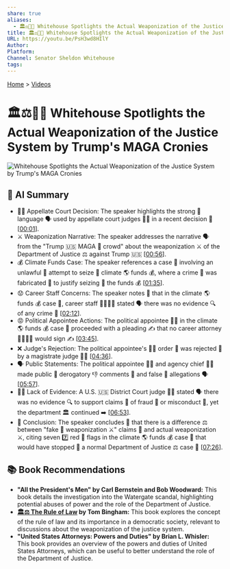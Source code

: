 ```yaml
---
share: true
aliases:
  - 🏛️⚖️🎯💥 Whitehouse Spotlights the Actual Weaponization of the Justice System by Trump's MAGA Cronies
title: 🏛️⚖️🎯💥 Whitehouse Spotlights the Actual Weaponization of the Justice System by Trump's MAGA Cronies
URL: https://youtu.be/PsH3wd8HIlY
Author:
Platform:
Channel: Senator Sheldon Whitehouse
tags:
---
```

[Home](../index.md) > [Videos](./index.md)  
# 🏛️⚖️🎯💥 Whitehouse Spotlights the Actual Weaponization of the Justice System by Trump's MAGA Cronies  
![Whitehouse Spotlights the Actual Weaponization of the Justice System by Trump's MAGA Cronies](https://youtu.be/PsH3wd8HIlY)  
  
## 🤖 AI Summary  
- 👨‍⚖️ Appellate Court Decision: The speaker highlights the strong 💪 language 🗣️ used by appellate court judges 👨‍⚖️ in a recent decision 📝 \[[00:01](http://www.youtube.com/watch?v=PsH3wd8HIlY&t=1)].  
- ⚔️ Weaponization Narrative: The speaker addresses the narrative 🗣️ from the "Trump 🇺🇸 MAGA 🧢 crowd" about the weaponization ⚔️ of the Department of Justice ⚖️ against Trump 🇺🇸 \[[00:56](http://www.youtube.com/watch?v=PsH3wd8HIlY&t=56)].  
- 💰 Climate Funds Case: The speaker references a case 💼 involving an unlawful 🚨 attempt to seize 🤲 climate 🌎 funds 💰, where a crime 🔪 was fabricated 🤥 to justify seizing 🤲 the funds 💰 \[[01:35](http://www.youtube.com/watch?v=PsH3wd8HIlY&t=95)].  
- 😟 Career Staff Concerns: The speaker notes 📝 that in the climate 🌎 funds 💰 case 💼, career staff 👨‍💼👩‍💼 stated 🗣️ there was no evidence 🔍 of any crime 🔪 \[[02:12](http://www.youtube.com/watch?v=PsH3wd8HIlY&t=132)].  
- 😡 Political Appointee Actions: The political appointee 👨‍💼 in the climate 🌎 funds 💰 case 💼 proceeded with a pleading ✍️ that no career attorney 👨‍💼👩‍💼 would sign ✍️ \[[03:45](http://www.youtube.com/watch?v=PsH3wd8HIlY&t=225)].  
- ❌ Judge's Rejection: The political appointee's 👨‍💼 order 📝 was rejected 🚫 by a magistrate judge 👨‍⚖️ \[[04:36](http://www.youtube.com/watch?v=PsH3wd8HIlY&t=276)].  
- 🗣️ Public Statements: The political appointee 👨‍💼 and agency chief 👮‍♂️ made public 📢 derogatory 👎 comments 💬 and false 🤥 allegations 🗣️ \[[05:57](http://www.youtube.com/watch?v=PsH3wd8HIlY&t=357)].  
- 🕵️‍♂️ Lack of Evidence: A U.S. 🇺🇸 District Court judge 👨‍⚖️ stated 🗣️ there was no evidence 🔍 to support claims 📣 of fraud 💸 or misconduct 🚨, yet the department 🏛️ continued ➡️ \[[06:53](http://www.youtube.com/youtube.com/watch?v=PsH3wd8HIlY&t=413)].  
- 🏁 Conclusion: The speaker concludes 🎤 that there is a difference ⚖️ between "fake 🤥 weaponization ⚔️" claims 📣 and actual weaponization ⚔️, citing seven 7️⃣ red 🚩 flags in the climate 🌎 funds 💰 case 💼 that would have stopped 🛑 a normal Department of Justice ⚖️ case 💼 \[[07:26](http://www.youtube.com/watch?v=PsH3wd8HIlY&t=446)].  
  
## 📚 Book Recommendations  
- **"All the President's Men" by Carl Bernstein and Bob Woodward:** This book details the investigation into the Watergate scandal, highlighting potential abuses of power and the role of the Department of Justice.  
- **[🏛️⚖️ The Rule of Law](../books/the-rule-of-law.md) by Tom Bingham:** This book explores the concept of the rule of law and its importance in a democratic society, relevant to discussions about the weaponization of the justice system.  
- **"United States Attorneys: Powers and Duties" by Brian L. Whisler:** This book provides an overview of the powers and duties of United States Attorneys, which can be useful to better understand the role of the Department of Justice.  
